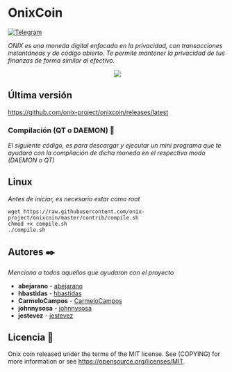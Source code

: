 # OnixCoin
[![Telegram](http://trellobot.doomdns.org/telegrambadge.svg)](https://telegram.me/OnixCoin)

_ONIX es una moneda digital enfocada en la privacidad, con transacciones instantáneas y de código abierto. Te permite mantener la privacidad de tus finanzas de forma similar al efectivo._

<p align="center">
   <a href="https://onixcoin.com/"><img src="https://onixcoin.com/public/pagina/img/bg/banner/cripais2.jpg" /></a>
</p>

## Última versión

https://github.com/onix-project/onixcoin/releases/latest


### Compilación (QT o DAEMON) 🔧

_El siguiente código, es para descargar y ejecutar un mini programa que te ayudará con la compilación de dicha moneda en el respectivo modo (DAEMON o QT)_

## Linux
_Antes de iniciar, es necesario estar como root_
```
wget https://raw.githubusercontent.com/onix-project/onixcoin/master/contrib/compile.sh
chmod +x compile.sh
./compile.sh
```

## Autores ✒️

_Menciona a todos aquellos que ayudaron con el proyecto_

* **abejarano**  - [abejarano](https://github.com/abejarano)
* **hbastidas**  - [hbastidas](https://github.com/hbastidas)
* **CarmeloCampos**  - [CarmeloCampos](https://github.com/CarmeloCampos)
* **johnnysosa** - [johnnysosa](https://github.com/johnnysosa)
* **jestevez** - [jestevez](https://github.com/jestevez)

## Licencia 📄

Onix coin released under the terms of the MIT license. See (COPYING) for more information or see https://opensource.org/licenses/MIT.
